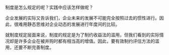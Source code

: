 制度是怎么规定的呢？实践中应该怎样做呢？

企业发展的实际又告诉我们，企业未来的发展不可能完全按照过去的惯性进行。因此，很难用静态思维对企业动态的发展进行年度间的比较。

就制度规定层面来说，制度的规定是为了制约收益法的滥用，但我们看到的实际情况却是许多企业在被并购时都有相当高的增值。因此，要有效制约评估方法的滥用，还要不断完善制度。